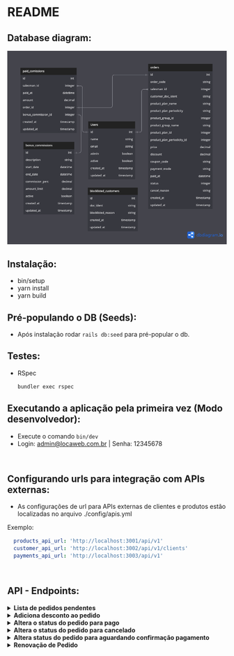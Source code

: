 # README

## Database diagram:
<img src="./documents/db.png">

<br />

## Instalação:
  - bin/setup
  - yarn install
  - yarn build


## Pré-populando o DB (Seeds):
  - Após instalação rodar `rails db:seed` para pré-popular o db.

## Testes:
  - RSpec
    ```bash
    bundler exec rspec
    ```
    
## Executando a aplicação pela primeira vez (Modo desenvolvedor):
  - Execute o comando `bin/dev`
  - Login: admin@locaweb.com.br | Senha: 12345678

<br>

## Configurando urls para integração com APIs externas:
  - As configurações de url para APIs externas de clientes e produtos estão localizadas no arquivo ./config/apis.yml
  
  Exemplo:
  ```yaml
    products_api_url: 'http://localhost:3001/api/v1'
    customer_api_url: 'http://localhost:3002/api/v1/clients'
    payments_api_url: 'http://localhost:3003/api/v1'
  ```
  


<br>

## API - Endpoints:

<details>
  <summary>
    <b>Lista de pedidos pendentes</b>
  </summary>
  <br>
  <b>Método HTTP / URL</b>

  `GET` /api/v1/customers/{doc_client}/orders

  **Parâmetros**

- Content-Type: `application/json`
- Passar o documento do cliente como parâmetro na URL

#### **Respostas**

*- Sucesso:*

- Código `200`

``` sh
[
    {
        "price": "50.0",
        "discount": "0.0",
        "payment_mode": null,
        "status": "pending",
        "created_at": "2023-03-05T15:58:10.312-03:00",
        "updated_at": "2023-03-05T15:58:10.312-03:00",
        "order_code": "GPQJU3FPN5",
        "product_plan_name": "Plano Prata",
        "product_plan_periodicity": "Mensal",
        "customer_doc_ident": "32100022201",
        "paid_at": null,
        "product_group_id": 1,
        "product_group_name": "Hospedagem de Sites",
        "product_plan_id": 2,
        "product_plan_periodicity_id": 2,
        "coupon_code": null,
        "salesman": {
            "email": "vendedor@locaweb.com.br",
            "name": "vendedor"
        }
    }
]
```

*- Caso não sejam encontrados pedidos*

- Código: `404`

```sh
{
  "response": "Nenhum registro encontrado"
}
```
*- Caso exista um erro interno da api*

- Código: `500`

```sh
{
  "error": "Ocorreu um erro interno"
}
```

</details>

<details>
  <summary>
    <b>Adiciona desconto ao pedido</b>
  </summary>
  <br>
  <b>Método HTTP / URL</b>

  `POST` /api/v1/orders/{order_code}/discount

  **Parâmetros**

- Content-Type: `application/json`
- Passar o código do pedido como parâmetro na URL
- Passar o desconto como parâmetro no `BODY` da requisição

``` sh
{
	"discount": "10.99" 
}
```

#### **Respostas**

*- Sucesso:*

- Código `200`

``` sh
{
    "payment_mode": "credit_card",
    "discount": "10.0",
    "paid_at": "2023-03-05T17:17:29.840-03:00",
    "status": "pending",
    "price": "70.0",
    "created_at": "2023-03-05T15:58:10.347-03:00",
    "updated_at": "2023-03-05T17:17:29.873-03:00",
    "order_code": "3UHEOUEGN1",
    "product_plan_name": "Plano Ouro",
    "product_plan_periodicity": "Anual",
    "customer_doc_ident": "32100022201",
    "product_group_id": 1,
    "product_group_name": "Hospedagem de Sites",
    "product_plan_id": 3,
    "product_plan_periodicity_id": 3,
    "coupon_code": null,
    "salesman": {
        "email": "vendedor2@locaweb.com.br",
        "name": "vendedor2"
    }
}
```

*- Caso não sejam encontrados pedidos*

- Código: `404`

```sh
{
  "response": "Nenhum registro encontrado"
}
```

*- Caso não seja enviado o modo de pagamento*

- Código: `400`

``` sh
{
  "error": "Desconto não informado"
}
```

*- Caso exista um erro interno da api*

- Código: `500`

```sh
{
  "error": "Ocorreu um erro interno"
}
```
</details>

<details>
  <summary>
    <b>Altera o status do pedido para pago</b>
  </summary>
  <br>
  <b>Método HTTP / URL</b>

  `POST` /api/v1/orders/{order_code}/pay

  **Parâmetros**

- Content-Type: `application/json`
- Passar o código do pedido como parâmetro na URL
- Passar o modo de pagamento como parâmetro no `BODY` da requisição

``` sh
{
	"payment_mode": "credit_card",
}
```

#### **Respostas**

*- Sucesso:*

- Código `200`

``` sh
{
    "payment_mode": "credit_card",
    "discount": "0.0",
    "paid_at": "2023-03-05T17:17:29.840-03:00",
    "status": "paid",
    "price": "70.0",
    "created_at": "2023-03-05T15:58:10.347-03:00",
    "updated_at": "2023-03-05T17:17:29.873-03:00",
    "order_code": "3UHEOUEGN1",
    "product_plan_name": "Plano Ouro",
    "product_plan_periodicity": "Anual",
    "customer_doc_ident": "32100022201",
    "product_group_id": 1,
    "product_group_name": "Hospedagem de Sites",
    "product_plan_id": 3,
    "product_plan_periodicity_id": 3,
    "coupon_code": null,
    "salesman": {
        "email": "vendedor2@locaweb.com.br",
        "name": "vendedor2"
    }
}
```

*- Caso não sejam encontrados pedidos*

- Código: `404`

```sh
{
  "response": "Nenhum registro encontrado"
}
```

*- Caso não seja enviado o modo de pagamento*

- Código: `400`

``` sh
{
  "error": "Modo de pagamento não informado"
}
```

*- Caso exista um erro interno da api*

- Código: `500`

```sh
{
  "error": "Ocorreu um erro interno"
}
```
</details>


<details>
  <summary>
    <b>Altera o status do pedido para cancelado</b>
  </summary>
  <br>
  <b>Método HTTP / URL</b>

  `POST` /api/v1/orders/{order_code}/cancel

  **Parâmetros**

- Content-Type: `application/json`
- Passar o código do pedido como parâmetro na URL
- Passar o motivo do cancelamento como parâmetro no `BODY` da requisição

``` sh
{
	"cancel_reason": "O cliente desistiu"
}
```

#### **Respostas**

*- Sucesso:*

- Código `200`

``` sh
{
    "status": "cancelled",
    "cancel_reason": "Cliente desistiu",
    "price": "70.0",
    "discount": "0.0",
    "payment_mode": "credit_card",
    "created_at": "2023-03-05T15:58:10.347-03:00",
    "updated_at": "2023-03-05T17:19:36.533-03:00",
    "order_code": "3UHEOUEGN1",
    "product_plan_name": "Plano Ouro",
    "product_plan_periodicity": "Anual",
    "customer_doc_ident": "32100022201",
    "paid_at": "2023-03-05T17:17:29.840-03:00",
    "product_group_id": 1,
    "product_group_name": "Hospedagem de Sites",
    "product_plan_id": 3,
    "product_plan_periodicity_id": 3,
    "coupon_code": null,
    "salesman": {
        "email": "vendedor2@locaweb.com.br",
        "name": "vendedor2"
    }
}
```

*- Caso não sejam encontrados pedidos*

- Código: `404`

```sh
{
  "response": "Nenhum registro encontrado"
}
```

*- Caso não seja enviado o motivo de cancelamento*

- Código: `404`

``` sh
{
	"error": "Motivo do cancelamento não informado"
}
```

*- Caso exista um erro interno da api*

- Código: `500`

```sh
{
  "error": "Ocorreu um erro interno"
}
```
</details>

<details>
  <summary>
    <b>Altera status do pedido para aguardando confirmação pagamento</b>
  </summary>
  <br>
  <b>Método HTTP / URL</b>

  `POST` /api/v1/orders/{order_code}/awaiting_payment

  **Parâmetros**

- Content-Type: `application/json`
- Passar o documento do cliente como parâmetro na URL

#### **Respostas**

*- Sucesso:*

- Código `200`

``` sh
[
    {
        "price": "50.0",
        "discount": "0.0",
        "payment_mode": null,
        "status": "awaiting_payment",
        "created_at": "2023-03-05T15:58:10.312-03:00",
        "updated_at": "2023-03-05T15:58:10.312-03:00",
        "order_code": "GPQJU3FPN5",
        "product_plan_name": "Plano Prata",
        "product_plan_periodicity": "Mensal",
        "customer_doc_ident": "32100022201",
        "paid_at": null,
        "product_group_id": 1,
        "product_group_name": "Hospedagem de Sites",
        "product_plan_id": 2,
        "product_plan_periodicity_id": 2,
        "coupon_code": null,
        "salesman": {
            "email": "vendedor@locaweb.com.br",
            "name": "vendedor"
        }
    }
]
```

*- Caso não sejam encontrados pedidos*

- Código: `404`

```sh
{
  "response": "Nenhum registro encontrado"
}
```
*- Caso exista um erro interno da api*

- Código: `500`

```sh
{
  "error": "Ocorreu um erro interno"
}
```

</details>

<details>
  <summary>
    <b>Renovação de Pedido</b>
  </summary>
  <br>
  <b>Método HTTP / URL</b>

  `POST` /api/v1/orders/{order_code}/renew

  **Parâmetros**

- Content-Type: `application/json`
- Passar o documento do cliente como parâmetro na URL

#### **Respostas**

*- Sucesso:*

- Código `200`

``` sh
[
    {
        "price": "50.0",
        "discount": "0.0",
        "payment_mode": null,
        "status": "pending",
        "created_at": "2023-03-05T15:58:10.312-03:00",
        "updated_at": "2023-03-05T15:58:10.312-03:00",
        "order_code": "GPQJU3FPN5",
        "product_plan_name": "Plano Prata",
        "product_plan_periodicity": "Mensal",
        "customer_doc_ident": "32100022201",
        "paid_at": null,
        "product_group_id": 1,
        "product_group_name": "Hospedagem de Sites",
        "product_plan_id": 2,
        "product_plan_periodicity_id": 2,
        "coupon_code": null,
        "salesman": {
            "email": "vendedor@locaweb.com.br",
            "name": "vendedor"
        }
    }
]
```

*- Caso não sejam encontrados pedidos*

- Código: `404`

```sh
{
  "response": "Nenhum registro encontrado"
}
```
*- Caso plano esteja inativo*

- Código: `400`

```sh
{
  "error": "Plano não está mais ativo."
}

*- Caso exista um erro interno da api*

- Código: `500`

```sh
{
  "error": "Ocorreu um erro interno"
}
```

</details>
